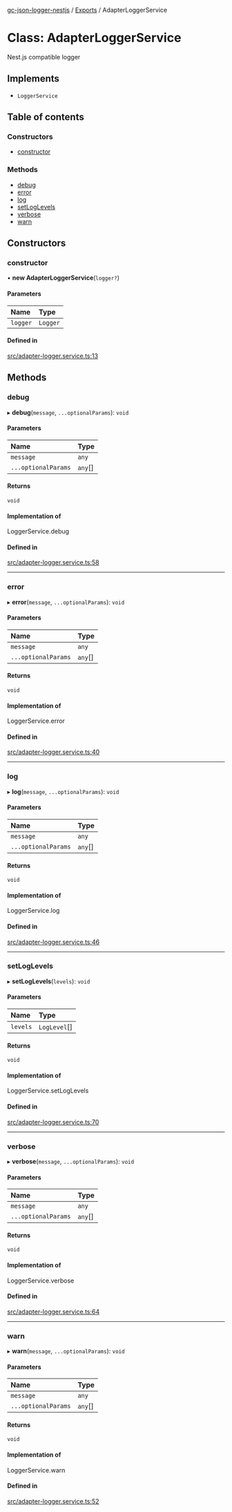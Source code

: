 [gc-json-logger-nestjs](../README.md) / [Exports](../modules.md) / AdapterLoggerService

# Class: AdapterLoggerService

Nest.js compatible logger

## Implements

- `LoggerService`

## Table of contents

### Constructors

- [constructor](AdapterLoggerService.md#constructor)

### Methods

- [debug](AdapterLoggerService.md#debug)
- [error](AdapterLoggerService.md#error)
- [log](AdapterLoggerService.md#log)
- [setLogLevels](AdapterLoggerService.md#setloglevels)
- [verbose](AdapterLoggerService.md#verbose)
- [warn](AdapterLoggerService.md#warn)

## Constructors

### constructor

• **new AdapterLoggerService**(`logger?`)

#### Parameters

| Name | Type |
| :------ | :------ |
| `logger` | `Logger` |

#### Defined in

[src/adapter-logger.service.ts:13](https://github.com/igrek8/gc-json-logger-nestjs/blob/7eaec61/src/adapter-logger.service.ts#L13)

## Methods

### debug

▸ **debug**(`message`, `...optionalParams`): `void`

#### Parameters

| Name | Type |
| :------ | :------ |
| `message` | `any` |
| `...optionalParams` | `any`[] |

#### Returns

`void`

#### Implementation of

LoggerService.debug

#### Defined in

[src/adapter-logger.service.ts:58](https://github.com/igrek8/gc-json-logger-nestjs/blob/7eaec61/src/adapter-logger.service.ts#L58)

___

### error

▸ **error**(`message`, `...optionalParams`): `void`

#### Parameters

| Name | Type |
| :------ | :------ |
| `message` | `any` |
| `...optionalParams` | `any`[] |

#### Returns

`void`

#### Implementation of

LoggerService.error

#### Defined in

[src/adapter-logger.service.ts:40](https://github.com/igrek8/gc-json-logger-nestjs/blob/7eaec61/src/adapter-logger.service.ts#L40)

___

### log

▸ **log**(`message`, `...optionalParams`): `void`

#### Parameters

| Name | Type |
| :------ | :------ |
| `message` | `any` |
| `...optionalParams` | `any`[] |

#### Returns

`void`

#### Implementation of

LoggerService.log

#### Defined in

[src/adapter-logger.service.ts:46](https://github.com/igrek8/gc-json-logger-nestjs/blob/7eaec61/src/adapter-logger.service.ts#L46)

___

### setLogLevels

▸ **setLogLevels**(`levels`): `void`

#### Parameters

| Name | Type |
| :------ | :------ |
| `levels` | `LogLevel`[] |

#### Returns

`void`

#### Implementation of

LoggerService.setLogLevels

#### Defined in

[src/adapter-logger.service.ts:70](https://github.com/igrek8/gc-json-logger-nestjs/blob/7eaec61/src/adapter-logger.service.ts#L70)

___

### verbose

▸ **verbose**(`message`, `...optionalParams`): `void`

#### Parameters

| Name | Type |
| :------ | :------ |
| `message` | `any` |
| `...optionalParams` | `any`[] |

#### Returns

`void`

#### Implementation of

LoggerService.verbose

#### Defined in

[src/adapter-logger.service.ts:64](https://github.com/igrek8/gc-json-logger-nestjs/blob/7eaec61/src/adapter-logger.service.ts#L64)

___

### warn

▸ **warn**(`message`, `...optionalParams`): `void`

#### Parameters

| Name | Type |
| :------ | :------ |
| `message` | `any` |
| `...optionalParams` | `any`[] |

#### Returns

`void`

#### Implementation of

LoggerService.warn

#### Defined in

[src/adapter-logger.service.ts:52](https://github.com/igrek8/gc-json-logger-nestjs/blob/7eaec61/src/adapter-logger.service.ts#L52)
